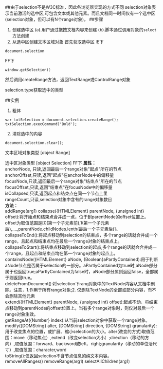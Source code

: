 ##由于selection不是W3C标准，因此各浏览器实现的方式不同
selection对象表示当前激活的选中区,可包含文本或其他元素。而且文档同一时间仅有一个选中区(selection对象，但可以有N个range对象)。
##步骤
1. 创建选中区
(a).用户通过拖拽文档内容来创建
(b).脚本通过调用对象的`select`方法创建
2. 从选中区创建文本区域对象
首先获取选中区
IE下
````
document.selection
````
FF下
````
window.getSelection()
````
然后调用createRange方法，返回TextRange或ControlRange对象

selection.type获取选中的类型

##实例
1. 粗体
````
var txtSelection = document.selection.createRange();
txtSelection.execCommand('Bold');
````
2. 清除选中的内容
````
document.selection.clear();
````

文本区域对象类型
[object Range]

选中区对象类型
[object Selection]
FF下
**属性：**<br/>
anchorNode, 只读,返回最后一个range对象"起点"所在的节点<br/>
anchorOffset,只读,返回"起点"在anchorNode中的偏移量<br/>
focusNode,只读,返回最后一个range对象"结束点"所在的节点<br/>
focusOffset,只读,返回"结束点"在focusNode中的偏移量<br/>
isCollapsed,只读,返回起点和结束点在同一个节点上里<br/>
rangeCount,只读,selection对象中含有的range对象数目<br/>
**方法：**<br/>
addRange(arg1)
collapse({HTMLElement} parentNode, {unsigned int} offset):将开始点和结束点合并成一点，位于到parentNode的offset位置上。offset为取值范围是[0(第一个子元素前),1(第一个子元素后),....,parentNode.childNodes.lenth(最后一个子元素后)]。<br/>
collapseToEnd():将起点移动到selection的结束点，多个range的话就合并成一个range，且起点和结束点均在最后一个range对象的结束点上。<br/>
collapseToStart():将结束点移动到selection的起点,多个range的话就会合并成一个range，且起点和结束点均在第一个range对象的起点上。<br/>
containsNode({HTMLElement} aNode, {Boolean}aPartlyContained):用于判断aNode节点是否属于selection的一部分。aPartlyContained为true时,aNode部分属于也返回true;aPartlyContained为false时，aNode部分属则返回false，全部属于则返回true。<br/>
deleteFromDocument():将selection下rang对象中的TextNode内容从文档中删除。注意，1.作用于所有range对象;2. 仅删除TextNode的全部或部分内容，而不会删除其他元素<br/>
extend({HTMLElement} parentNode, {unsigned int} offset):起点不动，将结束点移动到parentNode的offset位置上。当有多个range对象时，则仅对最后一个range对象生效。<br/> 
getRangeAt({Number} index):从当前selection对象中获取一个range对象。 <br/>
modify({DOMString} alter, {DOMString} direction, {DOMString} granularity):用于改变焦点的位置，或扩展、缩小selection的大小。alter(改变的方式)取值范围：move（移动焦点）,extend（改变selection大小）;direction（移动的方向）,取值范围：forward、backword或left、right;granularity（移动的单位活尺寸）,取值范围：character,word<br/>
toString():仅返回selection不含节点信息的纯文本内容。<br/>
removeAllRanges()
removeRange(arg1)
selectAllChildren(arg1)
